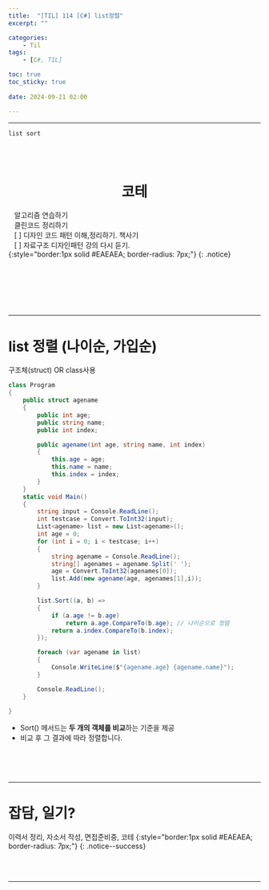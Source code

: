 ```yaml
---
title:  "[TIL] 114 [C#] list정렬"
excerpt: ""

categories:
    - Til
tags:
    - [C#, TIL]

toc: true
toc_sticky: true
 
date: 2024-09-21 02:00

---
```

- - -

`list sort` 

<BR><BR>

<center><H1>  코테 </H1></center>

&nbsp;&nbsp; 알고리즘 연습하기     
&nbsp;&nbsp; 클린코드 정리하기   
&nbsp;&nbsp; [ ] 디자인 코드 패턴 이해,정리하기. 책사기  
&nbsp;&nbsp; [ ] 자료구조 디자인패턴 강의 다시 듣기.   
{:style="border:1px solid #EAEAEA; border-radius: 7px;"}
{: .notice}  


<br><br><br><br><br>
- - - 

# list 정렬 (나이순, 가입순)
구조체(struct) OR class사용  

<div class="notice--primary" markdown="1"> 

```c# 
class Program
{
    public struct agename 
    {
        public int age;
        public string name;
        public int index;

        public agename(int age, string name, int index) 
        {
            this.age = age;
            this.name = name;
            this.index = index;
        }
    }
    static void Main()
    {
        string input = Console.ReadLine();
        int testcase = Convert.ToInt32(input);
        List<agename> list = new List<agename>();
        int age = 0;
        for (int i = 0; i < testcase; i++)
        {
            string agename = Console.ReadLine();
            string[] agenames = agename.Split(' ');
            age = Convert.ToInt32(agenames[0]);
            list.Add(new agename(age, agenames[1],i));
        }

        list.Sort((a, b) =>
        {
            if (a.age != b.age)
                return a.age.CompareTo(b.age); // 나이순으로 정렬
            return a.index.CompareTo(b.index);
        });

        foreach (var agename in list)
        {
            Console.WriteLine($"{agename.age} {agename.name}");
        }

        Console.ReadLine();
    }
    
}

```
- Sort() 메서드는 **두 개의 객체를 비교**하는 기준을 제공  
- 비교 후 그 결과에 따라 정렬합니다.  
</div>


<br><br><br>
- - - 

# 잡담, 일기?
이력서 정리, 자소서 작성, 면접준비중, 코테
{:style="border:1px solid #EAEAEA; border-radius: 7px;"}
{: .notice--success}  

<br><br>
- - -
